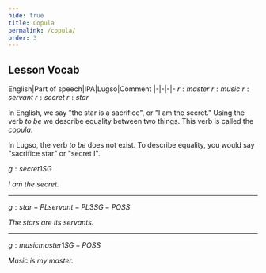 ```yaml
---
hide: true
title: Copula
permalink: /copula/
order: 3
---
```


## Lesson Vocab

English|Part of speech|IPA|Lugso|Comment
|-|-|-|-
${r: master}$
${r: music}$
${r: servant}$
${r: secret}$
${r: star}$

In English, we say "the star is a sacrifice", or "I am the secret." Using the verb _to be_ we describe equality between two things. This verb is called the _copula_.

In Lugso, the verb _to be_ does not exist. To describe equality, you would say "sacrifice star" or "secret I".

${g: secret 1SG}$

_I am the secret._

---

${g: star-PL servant-PL 3SG-POSS}$

_The stars are its servants._

---

${g: music master 1SG-POSS}$

_Music is my master._
